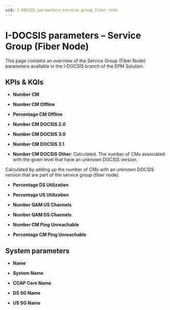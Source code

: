 ```yaml
---
uid: I-DOCSIS_parameters_service_group_fiber_node
---
```


# I-DOCSIS parameters – Service Group (Fiber Node)

This page contains an overview of the Service Group (Fiber Node) parameters available in the I-DOCSIS branch of the EPM Solution.

## KPIs & KQIs

- **Number CM**

- **Number CM Offline**

- **Percentage CM Offline**

- **Number CM DOCSIS 2.0**

- **Number CM DOCSIS 3.0**

- **Number CM DOCSIS 3.1**

- **Number CM DOCSIS Other**: Calculated. The number of CMs associated with the given level that have an unknown DOCSIS version.

Calculated by adding up the number of CMs with an unknown DOCSIS version that are part of the service group (fiber node).

- **Percentage DS Utilization**

- **Percentage US Utilization**

- **Number QAM US Channels**

- **Number QAM DS Channels**

- **Number CM Ping Unreachable**

- **Percentage CM Ping Unreachable**

## System parameters

- **Name**

- **System Name**

- **CCAP Core Name**

- **DS SG Name**

- **US SG Name**
